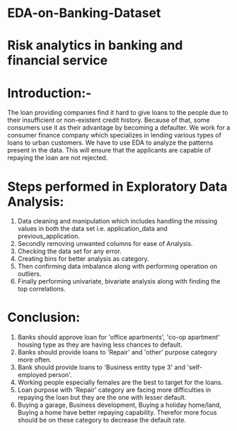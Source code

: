 # EDA-on-Banking-Dataset
# Risk analytics in banking and financial service
# Introduction:- 
The loan providing companies find it hard to
give loans to the people due to their insufficient
or non-existent credit history. Because of that,
some consumers use it as their advantage by
becoming a defaulter. We work for a consumer
finance company which specializes in lending
various types of loans to urban customers. We
have to use EDA to analyze the patterns present
in the data. This will ensure that the applicants
are capable of repaying the loan are not
rejected.

# Steps performed in Exploratory Data Analysis:
1. Data cleaning and manipulation which includes handling the missing values in both
the data set i.e. application_data and previous_application.
2. Secondly removing unwanted columns for ease of Analysis.
3. Checking the data set for any error.
4. Creating bins for better analysis as category.
5. Then confirming data imbalance along with performing operation on outliers.
6. Finally performing univariate, bivariate analysis along with finding the top
correlations.

# Conclusion:
1. Banks should approve loan for 'office apartments', 'co-op
apartment' housing type as they are having less chances to default.
2. Banks should provide loans to 'Repair' and 'other'
purpose category more often.
3. Bank should provide loans to 'Business entity type 3' and 'self-
employed person'.
4. Working people especially females are the best to target for the
loans.
5. Loan purpose with 'Repair' category are facing more difficulties in
repaying the loan but they are the one with lesser default.
6. Buying a garage, Business development, Buying a holiday
home/land, Buying a home have better repaying capability. Therefor
more focus should be on these category to decrease the default rate.
